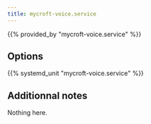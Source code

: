 ```yaml
---
title: mycroft-voice.service
---
```


{{% provided_by "mycroft-voice.service" %}}

## Options

{{% systemd_unit "mycroft-voice.service" %}}

## Additionnal notes

Nothing here.
